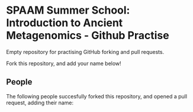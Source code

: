 # SPAAM Summer School: Introduction to Ancient Metagenomics - Github Practise

Empty repository for practising GitHub forking and pull requests.

Fork this repository, and add your name below!

## People

The following people succesfully forked this repository, and opened a pull request, adding their name:
